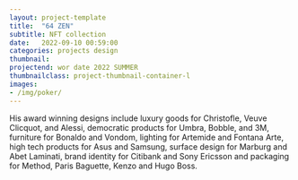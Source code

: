 ```yaml
---
layout: project-template
title:  "64 ZEN"
subtitle: NFT collection
date:   2022-09-10 00:59:00
categories: projects design
thumbnail:
projectend: wor date 2022 SUMMER
thumbnailclass: project-thumbnail-container-l
images:
- /img/poker/
---
```


His award winning designs include luxury goods for Christofle, Veuve Clicquot, and Alessi, democratic products for Umbra, Bobble, and 3M, furniture for Bonaldo and Vondom, lighting for Artemide and Fontana Arte, high tech products for Asus and Samsung, surface design for Marburg and Abet Laminati, brand identity for Citibank and Sony Ericsson and packaging for Method, Paris Baguette, Kenzo and Hugo Boss.
